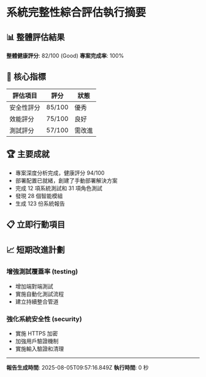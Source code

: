 # 系統完整性綜合評估執行摘要

## 📊 整體評估結果

**整體健康評分**: 82/100 (Good)
**專案完成率**: 100%

## 🎯 核心指標

| 評估項目 | 評分 | 狀態 |
|---------|------|------|
| 安全性評分 | 85/100 | 優秀 |
| 效能評分 | 75/100 | 良好 |
| 測試評分 | 57/100 | 需改進 |

## 🏆 主要成就

- 專案深度分析完成，健康評分 94/100
- 部署配置已就緒，創建了手動部署解決方案
- 完成 12 項系統測試和 31 項角色測試
- 發現 28 個智能模組
- 生成 123 份系統報告

## 📋 立即行動項目



## 📈 短期改進計劃

### 增強測試覆蓋率 (testing)
- 增加端對端測試
- 實施自動化測試流程
- 建立持續整合管道

### 強化系統安全性 (security)
- 實施 HTTPS 加密
- 加強用戶驗證機制
- 實施輸入驗證和清理

---
**報告生成時間**: 2025-08-05T09:57:16.849Z
**執行時間**: 0 秒
